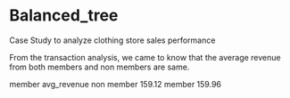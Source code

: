 # Balanced_tree
Case Study to  analyze clothing store sales performance

From the transaction analysis, 
we came to know that the average revenue from both members and non members are same. 

member	    avg_revenue
non member	159.12
member	    159.96
